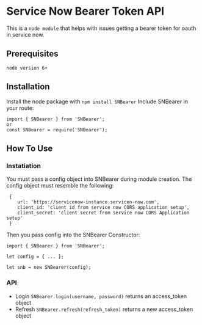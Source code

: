 # Service Now Bearer Token API

This is a `node module` that helps with issues getting a bearer token for oauth in service now.


## Prerequisites

`node version 6+`

## Installation

Install the node package with `npm install SNBearer`
Include SNBearer in your route:
```
import { SNBearer } from 'SNBearer';
or
const SNBearer = require('SNBearer');
```

## How To Use

### Instatiation

You must pass a config object into SNBearer during module creation. The config object 
must resemble the following:
```
 {
    url: 'https://servicenow-instance.servicen-now.com',
    client_id: 'client id from service now CORS application setup',
    client_secret: 'client secret from service now CORS Application setup'
 }
```

Then you pass config into the SNBearer Constructor:
```
import { SNBearer } from 'SNBearer';

let config = { ... };

let snb = new SNBearer(config);

```

### API

* Login `SNBearer.login(username, password)` returns an access_token object
* Refresh `SNBearer.refresh(refresh_token)` returns a new access_token object